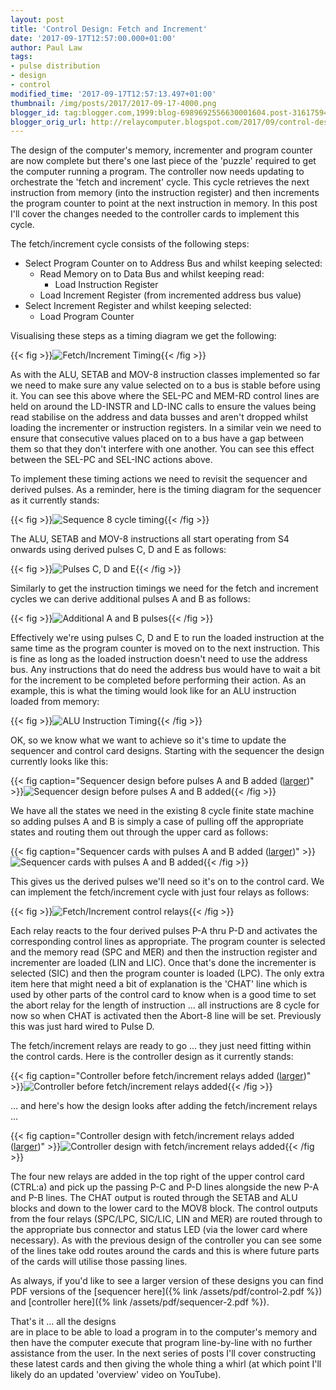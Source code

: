 ```yaml
---
layout: post
title: 'Control Design: Fetch and Increment'
date: '2017-09-17T12:57:00.000+01:00'
author: Paul Law
tags:
- pulse distribution
- design
- control
modified_time: '2017-09-17T12:57:13.497+01:00'
thumbnail: /img/posts/2017/2017-09-17-4000.png
blogger_id: tag:blogger.com,1999:blog-6989692556630001604.post-3161759482276496399
blogger_orig_url: http://relaycomputer.blogspot.com/2017/09/control-design-fetch-and-increment.html
---
```


The design of the computer's memory, incrementer and program counter 
are now complete but there's one last piece of the 'puzzle' required to get 
the computer running a program. The controller now needs updating to 
orchestrate the 'fetch and increment' cycle. This cycle retrieves the next 
instruction from memory (into the instruction register) and then increments 
the program counter to point at the next instruction in memory. In this post 
I'll cover the changes needed to the controller cards to implement this 
cycle.

The fetch/increment cycle consists of the following 
steps:

* Select Program Counter on to Address Bus and whilst 
keeping selected:
  * Read Memory on to Data Bus and whilst keeping 
read:
    * Load Instruction Register
  * Load Increment Register (from incremented address bus value)
* Select Increment Register and whilst keeping selected:
  * Load Program Counter
    
Visualising these steps as a timing diagram we get the 
following:

{{< fig >}}![Fetch/Increment Timing](/img/posts/2017/2017-09-17-0000.png){{< /fig >}}

As with the ALU, SETAB 
and MOV-8 instruction classes implemented so far we need to make sure any 
value selected on to a bus is stable before using it. You can see this above 
where the SEL-PC and MEM-RD control lines are held on around the LD-INSTR and 
LD-INC calls to ensure the values being read stabilise on the address and data 
busses and aren't dropped whilst loading the incrementer or instruction 
registers. In a similar vein we need to ensure that consecutive values placed 
on to a bus have a gap between them so that they don't interfere with one 
another. You can see this effect between the SEL-PC and SEL-INC actions 
above.

To implement these timing actions we need to revisit the 
sequencer and derived pulses. As a reminder, here is the timing diagram for 
the sequencer as it currently stands:

{{< fig >}}![Sequence 8 cycle timing](/img/posts/2017/2017-09-17-0001.png){{< /fig >}}

The ALU, SETAB and 
MOV-8 instructions all start operating from S4 onwards using derived pulses C, 
D and E as follows:

{{< fig >}}![Pulses C, D and E](/img/posts/2017/2017-09-17-0002.png){{< /fig >}}

Similarly to get the 
instruction timings we need for the fetch and increment cycles we can derive 
additional pulses A and B as follows:

{{< fig >}}![Additional A and B pulses](/img/posts/2017/2017-09-17-0003.png){{< /fig >}}

Effectively we're 
using pulses C, D and E to run the loaded instruction at the same time as the 
program counter is moved on to the next instruction. This is fine as long as 
the loaded instruction doesn't need to use the address bus. Any instructions 
that do need the address bus would have to wait a bit for the increment to be 
completed before performing their action. As an example, this is what the 
timing would look like for an ALU instruction loaded from memory:

{{< fig >}}![ALU Instruction Timing](/img/posts/2017/2017-09-17-0004.png){{< /fig >}}

OK, so we know what we want to achieve so it's time to 
update the sequencer and control card designs. Starting with the sequencer the 
design currently looks like this:

{{< fig caption="Sequencer design before pulses A and B added ([larger](/img/posts/2017/2017-09-17-1000.png))" >}}![Sequencer design before pulses A and B added](/img/posts/2017/2017-09-17-0005.png){{< /fig >}}

We have all the states we need in the existing 8 cycle finite 
state machine so adding pulses A and B is simply a case of pulling off the 
appropriate states and routing them out through the upper card as follows:

{{< fig caption="Sequencer cards with pulses A and B added ([larger](/img/posts/2017/2017-09-17-1001.png))" >}}![Sequencer cards with pulses A and B added](/img/posts/2017/2017-09-17-0006.png){{< /fig >}}

This 
gives us the derived pulses we'll need so it's on to the control card. We can 
implement the fetch/increment cycle with just four relays as follows:

{{< fig >}}![Fetch/Increment control relays](/img/posts/2017/2017-09-17-0007.png){{< /fig >}}

Each relay 
reacts to the four derived pulses P-A thru P-D and activates the corresponding 
control lines as appropriate. The program counter is selected and the memory 
read (SPC and MER) and then the instruction register and incrementer are 
loaded (LIN and LIC). Once that's done the incrementer is selected (SIC) and 
then the program counter is loaded (LPC). The only extra item here that might 
need a bit of explanation is the 'CHAT' line which is used by other parts of 
the control card to know when is a good time to set the abort relay for the 
length of instruction ... all instructions are 8 cycle for now so when CHAT is 
activated then the Abort-8 line will be set. Previously this was just hard 
wired to Pulse D.

The fetch/increment relays are ready to go ... 
they just need fitting within the control cards. Here is the controller design 
as it currently stands:

{{< fig caption="Controller before fetch/increment relays added ([larger](/img/posts/2017/2017-09-17-1002.png))" >}}![Controller before fetch/increment relays added](/img/posts/2017/2017-09-17-0008.png){{< /fig >}}

... and here's how the design looks after adding the 
fetch/increment relays ...

{{< fig caption="Controller design with fetch/increment relays added ([larger](/img/posts/2017/2017-09-17-1003.png))" >}}![Controller design with fetch/increment relays added](/img/posts/2017/2017-09-17-0009.png){{< /fig >}}

The four new relays are added in the top right of the upper 
control card (CTRL:a) and pick up the passing P-C and P-D lines alongside the 
new P-A and P-B lines. The CHAT output is routed through the SETAB and ALU 
blocks and down to the lower card to the MOV8 block. The control outputs from 
the four relays (SPC/LPC, SIC/LIC, LIN and MER) are routed through to the 
appropriate bus connector and status LED (via the lower card where necessary). 
As with the previous design of the controller you can see some of the lines 
take odd routes around the cards and this is where future parts of the cards 
will utilise those passing lines.

As always, if you'd like to see a 
larger version of these designs you can find PDF versions of the [sequencer here]({% link /assets/pdf/control-2.pdf %}) and [controller here]({% link /assets/pdf/sequencer-2.pdf %}).

That's it ... all the designs  
are in place to be able to load a program in to the computer's memory and then 
have the computer execute that program line-by-line with no further assistance 
from the user. In the next series of posts I'll cover constructing these 
latest cards and then giving the whole thing a whirl (at which point I'll 
likely do an updated 'overview' video on YouTube). 
